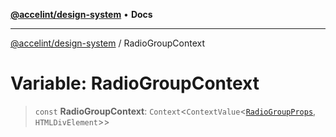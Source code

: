 [**@accelint/design-system**](../README.md) • **Docs**

***

[@accelint/design-system](../README.md) / RadioGroupContext

# Variable: RadioGroupContext

> `const` **RadioGroupContext**: `Context`\<`ContextValue`\<[`RadioGroupProps`](../type-aliases/RadioGroupProps.md), `HTMLDivElement`\>\>
